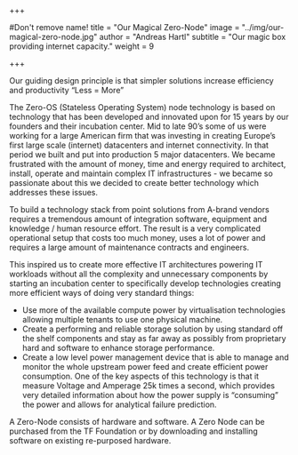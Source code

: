 +++

#Don't remove name!
title = "Our Magical Zero-Node"
image = "../img/our-magical-zero-node.jpg"
author = "Andreas Hartl"
subtitle = "Our magic box providing internet capacity."
weight = 9

+++

Our guiding design principle is that simpler solutions increase efficiency and productivity “Less = More”

The Zero-OS (Stateless Operating System) node technology is based on technology that has been developed and innovated upon for 15 years by our founders and their incubation center. Mid to late 90’s some of us were working for a large American firm that was investing in creating Europe’s first large scale (internet) datacenters and internet connectivity.  In that period we built and put into production 5 major datacenters. We became frustrated with the amount of money, time and energy required to architect, install, operate and maintain complex IT infrastructures  - we became so passionate about this we decided to create better technology which addresses these issues.


To build a technology stack from point solutions from A-brand vendors requires a tremendous amount of integration software, equipment and knowledge / human resource effort.  The result is a very complicated operational setup that costs too much money, uses a lot of power and requires a large amount of maintenance contracts and engineers.


This inspired us to create more effective IT architectures powering IT workloads without all the complexity and unnecessary components by starting an incubation center to specifically develop technologies creating more efficient ways of doing very standard things:  


* Use more of the available compute power by virtualisation technologies allowing multiple tenants to use one physical machine.
* Create a performing and reliable storage solution by using standard off the shelf components and stay as far away as possibly from proprietary hard and software to enhance storage performance.
* Create a low level power management device that is able to manage and monitor the whole upstream power feed and create efficient power consumption.  One of the key aspects of this technology is that it measure Voltage and Amperage 25k times a second, which provides very detailed information about how the power supply is “consuming” the power  and allows for analytical failure prediction.


A Zero-Node consists of hardware and software. A Zero Node can be purchased from the TF Foundation or by downloading and installing software on existing re-purposed hardware.
